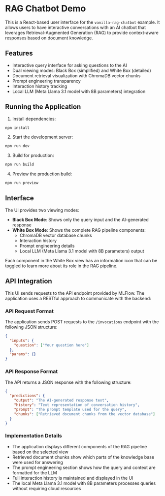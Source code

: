 # RAG Chatbot Demo

This is a React-based user interface for the `vanilla-rag-chatbot` example. It allows users to have interactive conversations with an AI chatbot that leverages Retrieval-Augmented Generation (RAG) to provide context-aware responses based on document knowledge.

## Features

- Interactive query interface for asking questions to the AI
- Dual viewing modes: Black Box (simplified) and White Box (detailed)
- Document retrieval visualization with ChromaDB vector chunks
- Prompt engineering transparency
- Interaction history tracking
- Local LLM (Meta Llama 3.1 model with 8B parameters) integration

## Running the Application

1. Install dependencies:

```bash
npm install
```

2. Start the development server:

```bash
npm run dev
```

3. Build for production:

```bash
npm run build
```

4. Preview the production build:

```bash
npm run preview
```

## Interface

The UI provides two viewing modes:

- **Black Box Mode**: Shows only the query input and the AI-generated response
- **White Box Mode**: Shows the complete RAG pipeline components:
  - ChromaDB vector database chunks
  - Interaction history
  - Prompt engineering details
  - Local LLM (Meta Llama 3.1 model with 8B parameters) output

Each component in the White Box view has an information icon that can be toggled to learn more about its role in the RAG pipeline.

## API Integration

This UI sends requests to the API endpoint provided by MLFlow. The application uses a RESTful approach to communicate with the backend:

### API Request Format

The application sends POST requests to the `/invocations` endpoint with the following JSON structure:

```json
{
  "inputs": {
    "question": ["Your question here"]
  },
  "params": {}
}
```

### API Response Format

The API returns a JSON response with the following structure:

```json
{
  "predictions": {
    "output": "The AI-generated response text",
    "history": "Text representation of conversation history",
    "prompt": "The prompt template used for the query",
    "chunks": ["Retrieved document chunks from the vector database"]
  }
}
```

### Implementation Details

- The application displays different components of the RAG pipeline based on the selected view
- Retrieved document chunks show which parts of the knowledge base were used for answering
- The prompt engineering section shows how the query and context are formatted for the LLM
- Full interaction history is maintained and displayed in the UI
- The local Meta Llama 3.1 model with 8B parameters processes queries without requiring cloud resources

